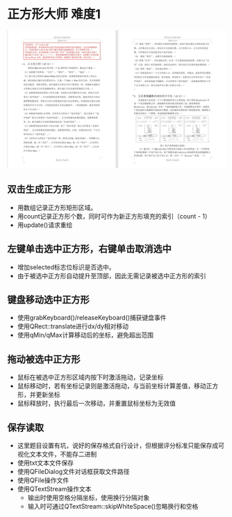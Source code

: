 ﻿# 正方形大师 难度1

![](images/SquareMaster.jpg)

## 双击生成正方形
- 用数组记录正方形矩形区域。
- 用count记录正方形个数，同时可作为新正方形填充的索引（count - 1）
- 用update()请求重绘

## 左键单击选中正方形，右键单击取消选中
- 增加selected标志位标识是否选中。
- 由于被选中正方形自动提升至顶部，因此无需记录被选中正方形的索引

## 键盘移动选中正方形
- 使用grabKeyboard()/releaseKeyboard()捕获键盘事件
- 使用QRect::translate进行dx/dy相对移动
- 使用qMin/qMax计算移动后的坐标，避免超出范围

## 拖动被选中正方形
- 鼠标在被选中正方形区域内按下时激活拖动，记录坐标
- 鼠标移动时，若有坐标记录则是激活拖动，与当前坐标计算差值，移动正方形，并更新坐标
- 鼠标释放时，执行最后一次移动，并重置鼠标坐标为无效值

## 保存读取
- 这里题目设置有坑，说好的保存格式自行设计，但根据评分标准只能保存成可视化文本文件，不能存二进制
- 使用txt文本文件保存
- 使用QFileDialog文件对话框获取文件路径
- 使用QFile操作文件
- 使用QTextStream操作文本
  - 输出时使用空格分隔坐标，使用换行分隔对象
  - 输入时可通过QTextStream::skipWhiteSpace()忽略换行和空格
